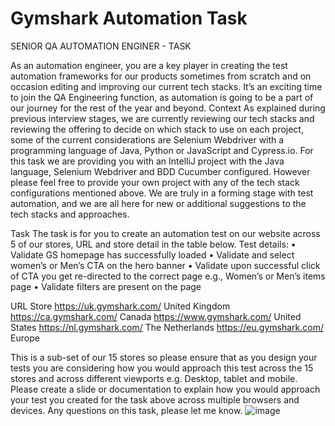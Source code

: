# Gymshark Automation Task

SENIOR QA AUTOMATION ENGINER - TASK

As an automation engineer, you are a key player in creating the test automation frameworks for our products sometimes from scratch and on occasion editing and improving our current tech stacks. It’s an exciting time to join the QA Engineering function, as automation is going to be a part of our journey for the rest of the year and beyond. 
Context
As explained during previous interview stages, we are currently reviewing our tech stacks and reviewing the offering to decide on which stack to use on each project, some of the current considerations are Selenium Webdriver with a programming language of Java, Python or JavaScript and Cypress.io. For this task we are providing you with an IntelliJ project with the Java language, Selenium Webdriver and BDD Cucumber configured. 
However please feel free to provide your own project with any of the tech stack configurations mentioned above. We are truly in a forming stage with test automation, and we are all here for new or additional suggestions to the tech stacks and approaches. 

Task
The task is for you to create an automation test on our website across 5 of our stores, URL and store detail in the table below.
Test details: 
•	Validate GS homepage has successfully loaded
•	Validate and select women’s or Men’s CTA on the hero banner
•	Validate upon successful click of CTA you get re-directed to the correct page e.g., Women’s or Men’s items page
•	Validate filters are present on the page 

URL	Store 
https://uk.gymshark.com/	United Kingdom
https://ca.gymshark.com/	Canada
https://www.gymshark.com/	United States
https://nl.gymshark.com/	The Netherlands
https://eu.gymshark.com/	Europe

This is a sub-set of our 15 stores so please ensure that as you design your tests you are considering how you would approach this test across the 15 stores and across different viewports e.g. Desktop, tablet and mobile.
Please create a slide or documentation to explain how you would approach your test you created for the task above across multiple browsers and devices. 
Any questions on this task, please let me know. 
![image](https://user-images.githubusercontent.com/75615218/121364079-5f08f300-c92f-11eb-910f-962a43e5bb1f.png)
